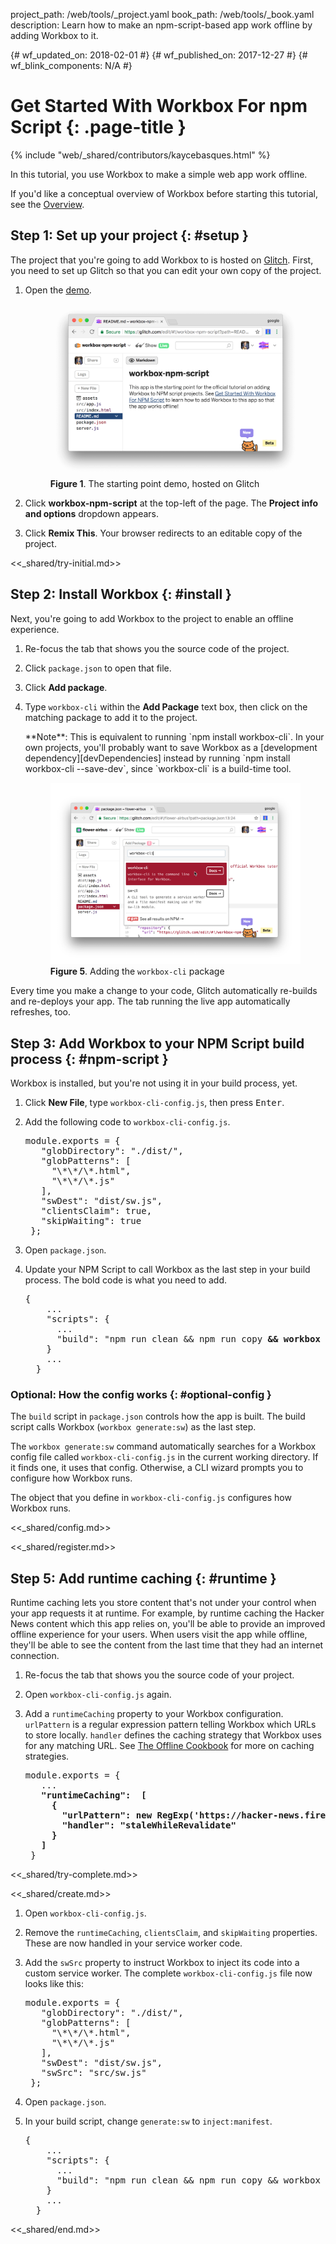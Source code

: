 project_path: /web/tools/_project.yaml
book_path: /web/tools/_book.yaml
description: Learn how to make an npm-script-based app work offline by adding Workbox to it.

{# wf_updated_on: 2018-02-01 #}
{# wf_published_on: 2017-12-27 #}
{# wf_blink_components: N/A #}

# Get Started With Workbox For npm Script {: .page-title }

{% include "web/_shared/contributors/kaycebasques.html" %}

In this tutorial, you use Workbox to make a simple web app work offline.

If you'd like a conceptual overview of Workbox before starting this tutorial,
see the [Overview](/web/tools/workbox/overview).

## Step 1: Set up your project {: #setup }

The project that you're going to add Workbox to is hosted on [Glitch][Glitch].
First, you need to set up Glitch so that you can edit your own copy of the
project.

[Glitch]: https://glitch.com/about/

1. Open the [demo](https://glitch.com/edit/#!/workbox-npm-script).

     <figure>
       <img src="imgs/npm-script/demo.png"
         alt="The starting point demo, hosted on Glitch"/>
       <figcaption>
         <b>Figure 1</b>. The starting point demo, hosted on Glitch
       </figcaption>
     </figure>

1. Click **workbox-npm-script** at the top-left of the page. The **Project
   info and options** dropdown appears.
1. Click **Remix This**. Your browser redirects to an editable copy of
   the project.

<<_shared/try-initial.md>>

## Step 2: Install Workbox {: #install }

Next, you're going to add Workbox to the project to enable an offline
experience.

1. Re-focus the tab that shows you the source code of the project.
1. Click `package.json` to open that file.
1. Click **Add package**.
1. Type `workbox-cli` within the **Add Package** text box, then
   click on the matching package to add it to the project.

     <aside class="note">**Note**: This is equivalent to running `npm install
     workbox-cli`. In your own projects, you'll probably want to
     save Workbox as a [development dependency][devDependencies] instead by
     running `npm install workbox-cli --save-dev`, since
     `workbox-cli` is a build-time tool.</aside>

     <figure>
       <img src="imgs/npm-script/add-package.png"
         alt="Adding the workbox-cli package"/>
       <figcaption>
         <b>Figure 5</b>. Adding the <code>workbox-cli</code> package
       </figcaption>
     </figure>

[devDependencies]: https://docs.npmjs.com/files/package.json#devdependencies
   
Every time you make a change to your code, Glitch automatically
re-builds and re-deploys your app. The tab running the live app automatically
refreshes, too.

## Step 3: Add Workbox to your NPM Script build process {: #npm-script }

Workbox is installed, but you're not using it in your build process, yet.

1. Click **New File**, type `workbox-cli-config.js`, then press <kbd>Enter</kbd>. 
1. Add the following code to `workbox-cli-config.js`.

    <pre class="prettyprint">module.exports = {
      "globDirectory": "./dist/",
      "globPatterns": [
        "\*\*/\*.html",
        "\*\*/\*.js"
      ],
      "swDest": "dist/sw.js",
      "clientsClaim": true,
      "skipWaiting": true
    };</pre>

1. Open `package.json`.
1. Update your NPM Script to call Workbox as the last step in your build process. The bold
   code is what you need to add.

     <pre class="prettyprint">{
       ...
       "scripts": {
         ...
         "build": "npm run clean && npm run copy <strong>&& workbox generate:sw</strong>"
       }
       ...
     }</pre>

### Optional: How the config works {: #optional-config }

The `build` script in `package.json` controls how the app is built. The build script calls
Workbox (`workbox generate:sw`) as the last step.

The `workbox generate:sw` command automatically searches for a Workbox config file called
`workbox-cli-config.js` in the current working directory. If it finds one, it uses that config.
Otherwise, a CLI wizard prompts you to configure how Workbox runs.

The object that you define in `workbox-cli-config.js` configures how Workbox runs.

<<_shared/config.md>>

<<_shared/register.md>>

## Step 5: Add runtime caching {: #runtime }

Runtime caching lets you store content that's not under your control
when your app requests it at runtime. For example, by runtime caching the
Hacker News content which this app relies on, you'll be able to provide
an improved offline experience for your users. When users visit the app
while offline, they'll be able to see the content from the last time
that they had an internet connection.

1. Re-focus the tab that shows you the source code of your project.
1. Open `workbox-cli-config.js` again.
1. Add a `runtimeCaching` property to your Workbox configuration.
   `urlPattern` is a regular expression pattern telling Workbox which
   URLs to store locally. `handler` defines the caching strategy that Workbox
   uses for any matching URL. See [The Offline Cookbook][cookbook] for more
   on caching strategies.

    <pre class="prettyprint">module.exports = {
      ...
      <strong>"runtimeCaching":  [
        {
          "urlPattern": new RegExp('https://hacker-news.firebaseio.com'),
          "handler": "staleWhileRevalidate"
        }
      ]</strong>
    }</pre>


[cookbook]: /web/fundamentals/instant-and-offline/offline-cookbook/

<<_shared/try-complete.md>>

<<_shared/create.md>>

1. Open `workbox-cli-config.js`.
1. Remove the `runtimeCaching`, `clientsClaim`, and `skipWaiting` properties.
   These are now handled in your service worker code.
1. Add the `swSrc` property to instruct Workbox to inject its code into a custom service worker.
   The complete `workbox-cli-config.js` file now looks like this:

    <pre class="prettyprint">module.exports = {
      "globDirectory": "./dist/",
      "globPatterns": [
        "\*\*/\*.html",
        "\*\*/\*.js"
      ],
      "swDest": "dist/sw.js",
      "swSrc": "src/sw.js"
    };</pre>

1. Open `package.json`.
1. In your build script, change `generate:sw` to `inject:manifest`.

     <pre class="prettyprint">{
       ...
       "scripts": {
         ...
         "build": "npm run clean && npm run copy && workbox <strong>inject:manifest</strong>"
       }
       ...
     }</pre>

<<_shared/end.md>>
